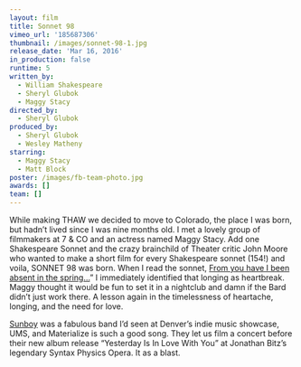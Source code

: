 ```yaml
---
layout: film
title: Sonnet 98
vimeo_url: '185687306'
thumbnail: /images/sonnet-98-1.jpg
release_date: 'Mar 16, 2016'
in_production: false
runtime: 5
written_by:
  - William Shakespeare
  - Sheryl Glubok
  - Maggy Stacy
directed_by:
  - Sheryl Glubok
produced_by:
  - Sheryl Glubok
  - Wesley Matheny
starring:
  - Maggy Stacy
  - Matt Block
poster: /images/fb-team-photo.jpg
awards: []
team: []
---
```

While making THAW we decided to move to Colorado, the place I was born, but hadn’t lived since I was nine months old. I met a lovely group of filmmakers at 7 & CO and an actress named Maggy Stacy. Add one Shakespeare Sonnet and the crazy brainchild of Theater critic John Moore who wanted to make a short film for every Shakespeare sonnet (154!) and voila, SONNET 98 was born. When I read the sonnet, [From you have I been absent in the spring…](http://www.shakespeare-online.com/sonnets/98.html)” I immediately identified that longing as heartbreak. Maggy thought it would be fun to set it in a nightclub and damn if the Bard didn’t just work there. A lesson again in the timelessness of heartache, longing, and the need for love.

[Sunboy](https://m.facebook.com/sunboy/) was a fabulous band I’d seen at Denver’s indie music showcase, UMS, and Materialize is such a good song. They let us film a concert before their new album release “Yesterday Is In Love With You” at Jonathan Bitz’s legendary Syntax Physics Opera. It as a blast.